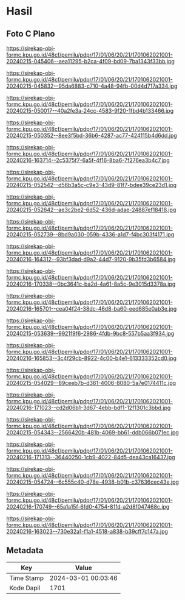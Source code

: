 # Hasil

## Foto C Plano

https://sirekap-obj-formc.kpu.go.id/48cf/pemilu/pdpr/17/01/06/20/21/1701062021001-20240215-045406--aea11295-b2ca-4f09-bd09-7ba1343f33bb.jpg

https://sirekap-obj-formc.kpu.go.id/48cf/pemilu/pdpr/17/01/06/20/21/1701062021001-20240215-045832--95da6883-c710-4a48-94fb-00d4d717a334.jpg

https://sirekap-obj-formc.kpu.go.id/48cf/pemilu/pdpr/17/01/06/20/21/1701062021001-20240215-050017--40a2fe3a-24cc-4583-9f20-1fbd4b133466.jpg

https://sirekap-obj-formc.kpu.go.id/48cf/pemilu/pdpr/17/01/06/20/21/1701062021001-20240215-050352--8ee3f5bd-36b6-4287-ac77-424115b4d6dd.jpg

https://sirekap-obj-formc.kpu.go.id/48cf/pemilu/pdpr/17/01/06/20/21/1701062021001-20240216-163714--2c5375f7-6a5f-4f16-8ba6-7f276ea3b4c7.jpg

https://sirekap-obj-formc.kpu.go.id/48cf/pemilu/pdpr/17/01/06/20/21/1701062021001-20240215-052542--d56b3a5c-c9e3-43d9-81f7-bdee39ce23d1.jpg

https://sirekap-obj-formc.kpu.go.id/48cf/pemilu/pdpr/17/01/06/20/21/1701062021001-20240215-052642--ae3c2be2-6d52-436d-adae-24887ef18418.jpg

https://sirekap-obj-formc.kpu.go.id/48cf/pemilu/pdpr/17/01/06/20/21/1701062021001-20240215-052739--8bd9a030-059b-4336-a1d7-f4bc303f4171.jpg

https://sirekap-obj-formc.kpu.go.id/48cf/pemilu/pdpr/17/01/06/20/21/1701062021001-20240216-164312--93bf3dad-d9a2-44d7-9120-9b35fd3b6584.jpg

https://sirekap-obj-formc.kpu.go.id/48cf/pemilu/pdpr/17/01/06/20/21/1701062021001-20240216-170338--0bc3641c-ba2d-4a61-8a5c-9e3015d3378a.jpg

https://sirekap-obj-formc.kpu.go.id/48cf/pemilu/pdpr/17/01/06/20/21/1701062021001-20240216-165701--cea04f24-38dc-46d8-ba60-eed685e0ab3e.jpg

https://sirekap-obj-formc.kpu.go.id/48cf/pemilu/pdpr/17/01/06/20/21/1701062021001-20240215-053639--9921f9f6-2986-4fdb-9bc8-557b5aa3f934.jpg

https://sirekap-obj-formc.kpu.go.id/48cf/pemilu/pdpr/17/01/06/20/21/1701062021001-20240216-165853--3c4f29cb-8922-4c00-b4e1-613333352cd0.jpg

https://sirekap-obj-formc.kpu.go.id/48cf/pemilu/pdpr/17/01/06/20/21/1701062021001-20240215-054029--89ceeb7b-d361-4006-8080-5a7e0174411c.jpg

https://sirekap-obj-formc.kpu.go.id/48cf/pemilu/pdpr/17/01/06/20/21/1701062021001-20240216-171023--cd2d06b1-3d67-4ebb-bdf1-12f1301c3bbd.jpg

https://sirekap-obj-formc.kpu.go.id/48cf/pemilu/pdpr/17/01/06/20/21/1701062021001-20240215-054343--2566420b-481b-4069-bb61-ddb066b071ec.jpg

https://sirekap-obj-formc.kpu.go.id/48cf/pemilu/pdpr/17/01/06/20/21/1701062021001-20240216-171313--36440250-1cb9-4022-84d5-dea43ca16437.jpg

https://sirekap-obj-formc.kpu.go.id/48cf/pemilu/pdpr/17/01/06/20/21/1701062021001-20240215-054724--6c555c40-d78e-4938-b01b-c37636cec43e.jpg

https://sirekap-obj-formc.kpu.go.id/48cf/pemilu/pdpr/17/01/06/20/21/1701062021001-20240216-170749--65a1a15f-6fd0-4754-81fd-a2d8f047468c.jpg

https://sirekap-obj-formc.kpu.go.id/48cf/pemilu/pdpr/17/01/06/20/21/1701062021001-20240216-163023--730e32a1-f1a1-4518-a838-b39cff7c147a.jpg


## Metadata

| Key        | Value               |
| ---------- | ------------------- |
| Time Stamp | 2024-03-01 00:03:46 |
| Kode Dapil | 1701                |



